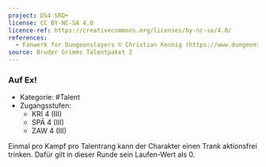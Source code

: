 ```yaml
---
project: DS4 SRD+
license: CC BY-NC-SA 4.0
licence-ref: https://creativecommons.org/licenses/by-nc-sa/4.0/
references: 
  - Fanwerk for Dungeonslayers © Christian Kennig (https://www.dungeonslayers.net/)
source: Bruder Grimms Talentpaket 2
---
```


### Auf Ex!

- Kategorie: #Talent
- Zugangsstufen:
  - KRI 4 (III)
  - SPÄ 4 (III)
  - ZAW 4 (III)

Einmal pro Kampf pro Talentrang kann der Charakter einen Trank aktionsfrei trinken. Dafür gilt in dieser Runde sein Laufen-Wert als 0.

